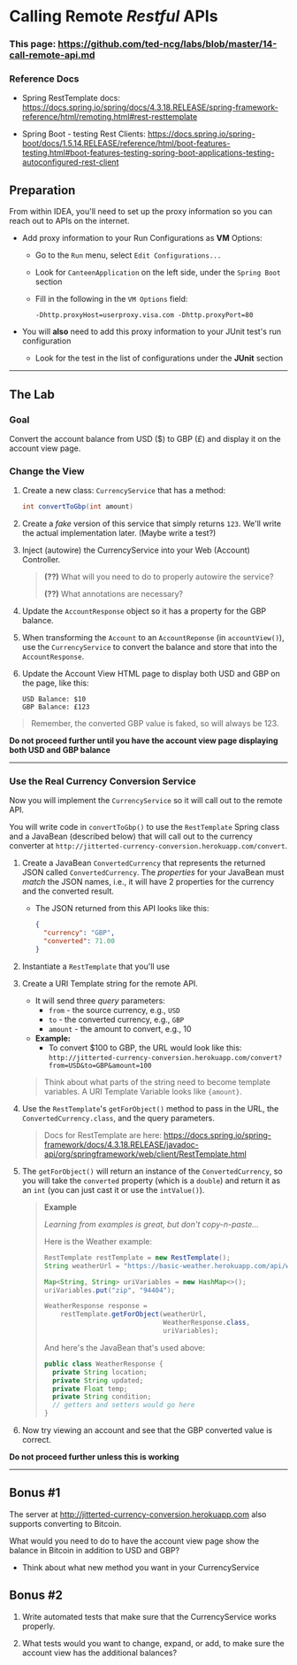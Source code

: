 # Calling Remote *Restful* APIs

### This page: https://github.com/ted-ncg/labs/blob/master/14-call-remote-api.md

### Reference Docs

* Spring RestTemplate docs: https://docs.spring.io/spring/docs/4.3.18.RELEASE/spring-framework-reference/html/remoting.html#rest-resttemplate

* Spring Boot - testing Rest Clients: https://docs.spring.io/spring-boot/docs/1.5.14.RELEASE/reference/html/boot-features-testing.html#boot-features-testing-spring-boot-applications-testing-autoconfigured-rest-client

## Preparation

From within IDEA, you'll need to set up the proxy information so you can reach out to APIs on the internet.

* Add proxy information to your Run Configurations as **VM** Options:

   * Go to the `Run` menu, select `Edit Configurations...`
   * Look for `CanteenApplication` on the left side, under the `Spring Boot` section
   * Fill in the following in the `VM Options` field:

     `-Dhttp.proxyHost=userproxy.visa.com -Dhttp.proxyPort=80`

* You will **also** need to add this proxy information to your JUnit test's run configuration

  * Look for the test in the list of configurations under the **JUnit** section

----

## The Lab

### Goal

Convert the account balance from USD ($) to GBP (£) and display it on the account view page.

### Change the View

1. Create a new class: `CurrencyService` that has a method:

    ```java
    int convertToGbp(int amount)
    ```

1. Create a _fake_ version of this service that simply returns `123`. We'll write the actual implementation later. (Maybe write a test?)

1. Inject (autowire) the CurrencyService into your Web (Account) Controller.

   > **(??)** What will you need to do to properly autowire the service?
   >
   > **(??)** What annotations are necessary?

1. Update the `AccountResponse` object so it has a property for the GBP balance.

1. When transforming the `Account` to an `AccountReponse` (in `accountView()`), use the `CurrencyService` to convert the balance and store that into the `AccountResponse`.

1. Update the Account View HTML page to display both USD and GBP on the page, like this:
     ```
     USD Balance: $10
     GBP Balance: £123
     ```

> Remember, the converted GBP value is faked, so will always be 123.


**Do not proceed further until you have the account view page displaying both USD and GBP balance**

----

### Use the Real Currency Conversion Service

Now you will implement the `CurrencyService` so it will call out to the remote API.

You will write code in `convertToGbp()` to use the `RestTemplate` Spring class and a JavaBean (described below) that will call out to the currency converter at `http://jitterted-currency-conversion.herokuapp.com/convert`.

1. Create a JavaBean `ConvertedCurrency` that represents the returned JSON called `ConvertedCurrency`.
   The *properties* for your JavaBean must *match* the JSON names, i.e., it will have 2 properties for the currency and the converted result.
   
   * The JSON returned from this API looks like this:
   
     ```json
     {
       "currency": "GBP",
       "converted": 71.00
     }
     ```

1. Instantiate a `RestTemplate` that you'll use

1. Create a URI Template string for the remote API.

   * It will send three *query* parameters:
       * `from` - the source currency, e.g., `USD`
       * `to` - the converted currency, e.g., `GBP`
       * `amount` - the amount to convert, e.g., 10
   * **Example:**
       * To convert $100 to GBP, the URL would look like this: `http://jitterted-currency-conversion.herokuapp.com/convert?from=USD&to=GBP&amount=100`

   > Think about what parts of the string need to become template variables.
   > A URI Template Variable looks like `{amount}`.
   
1. Use the `RestTemplate`'s `getForObject()` method to pass in the URL, the `ConvertedCurrency.class`, and the query parameters.

   > Docs for RestTemplate are here: https://docs.spring.io/spring-framework/docs/4.3.18.RELEASE/javadoc-api/org/springframework/web/client/RestTemplate.html

1. The `getForObject()` will return an instance of the `ConvertedCurrency`, so you will take the `converted` property (which is a `double`) and return it as an `int` (you can just cast it or use the `intValue()`).

   > **Example**
   >
   > _Learning from examples is great, but don't copy-n-paste..._
   >
   > Here is the Weather example:
   >
   > ```java
   > RestTemplate restTemplate = new RestTemplate();
   > String weatherUrl = "https://basic-weather.herokuapp.com/api/weather/{zip}";
   >
   > Map<String, String> uriVariables = new HashMap<>();
   > uriVariables.put("zip", "94404");
   >
   > WeatherResponse response =
   >     restTemplate.getForObject(weatherUrl, 
   >                               WeatherResponse.class,
   >                               uriVariables);
   > ```
   >
   >
   > And here's the JavaBean that's used above:
   > 
   > ```java
   > public class WeatherResponse {
   >   private String location;
   >   private String updated;
   >   private Float temp;
   >   private String condition;
   >   // getters and setters would go here
   > }
   > ```

1. Now try viewing an account and see that the GBP converted value is correct.

**Do not proceed further unless this is working**

----

## Bonus #1

The server at http://jitterted-currency-conversion.herokuapp.com also supports converting to Bitcoin.

What would you need to do to have the account view page show the balance in Bitcoin in addition to USD and GBP?

* Think about what new method you want in your CurrencyService

## Bonus #2

1. Write automated tests that make sure that the CurrencyService works properly.

1. What tests would you want to change, expand, or add, to make sure the account view has the additional balances?
